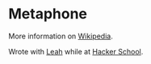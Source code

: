# Metaphone

More information on [Wikipedia](https://en.wikipedia.org/wiki/Metaphone).

Wrote with [Leah](https://github.com/lealbaugh) while at [Hacker School](https://www.hackerschool.com/).
